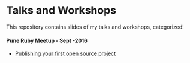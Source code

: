 # Talks and Workshops
This repository contains slides of my talks and workshops, categorized!

#### Pune Ruby Meetup - Sept -2016
  - [Publishing your first open source project](https://github.com/rishiip/Talks-and-Workshops/blob/master/Pune%20Ruby%20Meetup%20-%20Sept%20-%202016/Publishing-your-open-source-project.pdf)
